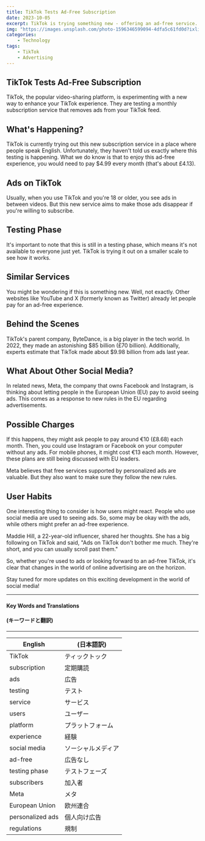 ```yaml
---
title: TikTok Tests Ad-Free Subscription
date: 2023-10-05
excerpt: TikTok is trying something new - offering an ad-free service. Learn more about this testing phase and how it might change the TikTok experience.
img: "https://images.unsplash.com/photo-1596346599094-4dfa5c61fd0d?ixlib=rb-4.0.3&ixid=M3wxMjA3fDB8MHxwaG90by1wYWdlfHx8fGVufDB8fHx8fA%3D%3D&auto=format&fit=crop&w=870&q=80"
categories:
    - Technology
tags:
    - TikTok
    - Advertising
---
```


## TikTok Tests Ad-Free Subscription

TikTok, the popular video-sharing platform, is experimenting with a new way to enhance your TikTok experience. They are testing a monthly subscription service that removes ads from your TikTok feed.

## What's Happening?

TikTok is currently trying out this new subscription service in a place where people speak English. Unfortunately, they haven't told us exactly where this testing is happening. What we do know is that to enjoy this ad-free experience, you would need to pay $4.99 every month (that's about £4.13).

## Ads on TikTok

Usually, when you use TikTok and you're 18 or older, you see ads in between videos. But this new service aims to make those ads disappear if you're willing to subscribe.

## Testing Phase

It's important to note that this is still in a testing phase, which means it's not available to everyone just yet. TikTok is trying it out on a smaller scale to see how it works.

## Similar Services

You might be wondering if this is something new. Well, not exactly. Other websites like YouTube and X (formerly known as Twitter) already let people pay for an ad-free experience.

## Behind the Scenes

TikTok's parent company, ByteDance, is a big player in the tech world. In 2022, they made an astonishing $85 billion (£70 billion). Additionally, experts estimate that TikTok made about $9.98 billion from ads last year.

## What About Other Social Media?

In related news, Meta, the company that owns Facebook and Instagram, is thinking about letting people in the European Union (EU) pay to avoid seeing ads. This comes as a response to new rules in the EU regarding advertisements.

## Possible Charges

If this happens, they might ask people to pay around €10 (£8.68) each month. Then, you could use Instagram or Facebook on your computer without any ads. For mobile phones, it might cost €13 each month. However, these plans are still being discussed with EU leaders.

Meta believes that free services supported by personalized ads are valuable. But they also want to make sure they follow the new rules.

## User Habits

One interesting thing to consider is how users might react. People who use social media are used to seeing ads. So, some may be okay with the ads, while others might prefer an ad-free experience.

Maddie Hill, a 22-year-old influencer, shared her thoughts. She has a big following on TikTok and said, "Ads on TikTok don't bother me much. They're short, and you can usually scroll past them."

So, whether you're used to ads or looking forward to an ad-free TikTok, it's clear that changes in the world of online advertising are on the horizon.

Stay tuned for more updates on this exciting development in the world of social media!

---

#### Key Words and Translations 
#### (キーワードと翻訳)

---

| English           | (日本語訳) |
|-------------------|-----------------------------|
| TikTok            | ティックトック                 |
| subscription      | 定期購読                      |
| ads               | 広告                         |
| testing           | テスト                        |
| service           | サービス                      |
| users             | ユーザー                      |
| platform          | プラットフォーム               |
| experience        | 経験                         |
| social media      | ソーシャルメディア             |
| ad-free           | 広告なし                      |
| testing phase     | テストフェーズ                 |
| subscribers       | 加入者                        |
| Meta              | メタ                         |
| European Union    | 欧州連合                     |
| personalized ads  | 個人向け広告                  |
| regulations       | 規制                         |

